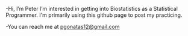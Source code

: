 -Hi, I’m Peter
  I’m interested in getting into Biostatistics as a Statistical Programmer. I'm primarily using this github page to post my practicing.

-You can reach me at pgonatas12@gmail.com

